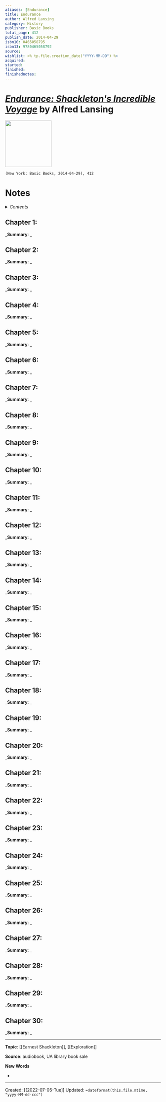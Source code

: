 ```yaml
---
aliases: [Endurance]
title: Endurance
author: Alfred Lansing
category: History
publisher: Basic Books
total_page: 412
publish_date: 2014-04-29
isbn10: 0465058795
isbn13: 9780465058792
source: 
wishlist: <% tp.file.creation_date("YYYY-MM-DD") %>
acquired: 
started: 
finished: 
finishednotes: 
---
```

# [*Endurance: Shackleton's Incredible Voyage*]() by Alfred Lansing

<img src="http://books.google.com/books/content?id=oDBnAgAAQBAJ&printsec=frontcover&img=1&zoom=1&edge=curl&source=gbs_api" width=150>

`(New York: Basic Books, 2014-04-29), 412`


# Notes

<details>
 <summary><i>Contents</i></summary>
<!-- MarkdownTOC autolink="true" -->

<!-- /MarkdownTOC -->
</details>


## Chapter 1:
_**Summary**: _



## Chapter 2:
_**Summary**: _



## Chapter 3:
_**Summary**: _



## Chapter 4:
_**Summary**: _



## Chapter 5:
_**Summary**: _



## Chapter 6:
_**Summary**: _



## Chapter 7:
_**Summary**: _



## Chapter 8:
_**Summary**: _



## Chapter 9:
_**Summary**: _



## Chapter 10:
_**Summary**: _



## Chapter 11:
_**Summary**: _



## Chapter 12:
_**Summary**: _



## Chapter 13:
_**Summary**: _



## Chapter 14:
_**Summary**: _



## Chapter 15:
_**Summary**: _



## Chapter 16:
_**Summary**: _



## Chapter 17:
_**Summary**: _



## Chapter 18:
_**Summary**: _



## Chapter 19:
_**Summary**: _



## Chapter 20:
_**Summary**: _



## Chapter 21:
_**Summary**: _



## Chapter 22:
_**Summary**: _



## Chapter 23:
_**Summary**: _



## Chapter 24:
_**Summary**: _



## Chapter 25:
_**Summary**: _



## Chapter 26:
_**Summary**: _



## Chapter 27:
_**Summary**: _



## Chapter 28:
_**Summary**: _



## Chapter 29:
_**Summary**: _



## Chapter 30:
_**Summary**: _

--- 
**Topic**: [[Earnest Shackleton]], [[Exploration]]

**Source**: audiobook, UA library book sale

**New Words**

- 

---
Created: [[2022-07-05-Tue]]
Updated: `=dateformat(this.file.mtime, "yyyy-MM-dd-ccc")`
